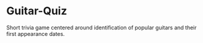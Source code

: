 # Guitar-Quiz
Short trivia game centered around identification of popular guitars and their first appearance dates.
